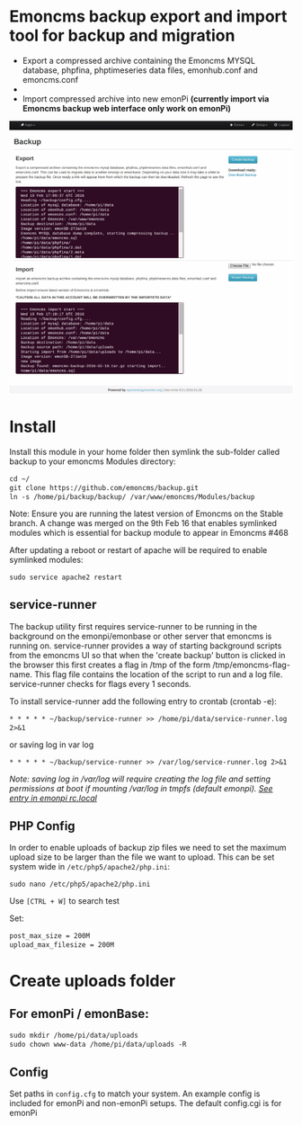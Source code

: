 # Emoncms backup export and import tool for backup and migration

* Export a compressed archive containing the Emoncms MYSQL database, phpfina, phptimeseries data files, emonhub.conf and emoncms.conf
*
* Import compressed archive into new emonPi **(currently import via Emoncms backup web interface only work on emonPi)**

![image](image.png)

# Install
 
 Install this module in your home folder then symlink the sub-folder called backup to your emoncms Modules directory:

    cd ~/
    git clone https://github.com/emoncms/backup.git
    ln -s /home/pi/backup/backup/ /var/www/emoncms/Modules/backup

Note: Ensure you are running the latest version of Emoncms on the Stable branch. A change was merged on the 9th Feb 16 that enables symlinked modules which is essential for backup module to appear in Emoncms #468

After updating a reboot or restart of apache will be required to enable symlinked modules:

    sudo service apache2 restart

## service-runner

The backup utility first requires service-runner to be running in the background on the emonpi/emonbase or other server that emoncms is running on. service-runner provides a way of starting background scripts from the emoncms UI so that when the 'create backup' button is clicked in the browser this first creates a flag in /tmp of the form /tmp/emoncms-flag-name. This flag file contains the location of the script to run and a log file. service-runner checks for flags every 1 seconds.

To install service-runner add the following entry to crontab (crontab -e):

    * * * * * ~/backup/service-runner >> /home/pi/data/service-runner.log 2>&1

or saving log in var log

    * * * * * ~/backup/service-runner >> /var/log/service-runner.log 2>&1

*Note: saving log in /var/log will require creating the log file and setting permissions at boot if mounting /var/log in tmpfs (default emonpi). [See entry in emonpi rc.local](https://github.com/openenergymonitor/emonpi/blob/master/rc.local_jessieminimal#L12)*

## PHP Config

In order to enable uploads of backup zip files we need to set the maximum upload size to be larger than the file we want to upload. This can be set system wide in `/etc/php5/apache2/php.ini`:

    sudo nano /etc/php5/apache2/php.ini

Use `[CTRL + W]` to search test

Set:

    post_max_size = 200M
    upload_max_filesize = 200M

# Create uploads folder

## For emonPi / emonBase:

    sudo mkdir /home/pi/data/uploads
    sudo chown www-data /home/pi/data/uploads -R
    
## Config

Set paths in `config.cfg` to match your system. An example config is included for emonPi and non-emonPi setups. The default config.cgi is for emonPi
